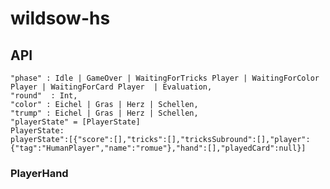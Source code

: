 # wildsow-hs

## API

    "phase" : Idle | GameOver | WaitingForTricks Player | WaitingForColor Player | WaitingForCard Player  | Evaluation,
    "round"  : Int,
    "color" : Eichel | Gras | Herz | Schellen,
    "trump" : Eichel | Gras | Herz | Schellen,
    "playerState" = [PlayerState]
    PlayerState:
    playerState":[{"score":[],"tricks":[],"tricksSubround":[],"player":{"tag":"HumanPlayer","name":"romue"},"hand":[],"playedCard":null}]

### PlayerHand
 